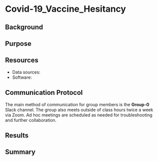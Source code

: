 # Covid-19_Vaccine_Hesitancy

## Background

## Purpose

## Resources
- Data sources: 
- Software: 

## Communication Protocol
The main method of communication for group members is the <b>Group-0</b> Slack channel. The group also meets outside of class hours twice a week via Zoom. Ad hoc meetings are scheduled as needed for troubleshooting and further collaboration.

## Results

## Summary

